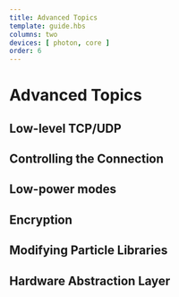 ```yaml
---
title: Advanced Topics
template: guide.hbs
columns: two
devices: [ photon, core ]
order: 6
---
```


# Advanced Topics

## Low-level TCP/UDP

## Controlling the Connection

## Low-power modes

## Encryption

## Modifying Particle Libraries

## Hardware Abstraction Layer